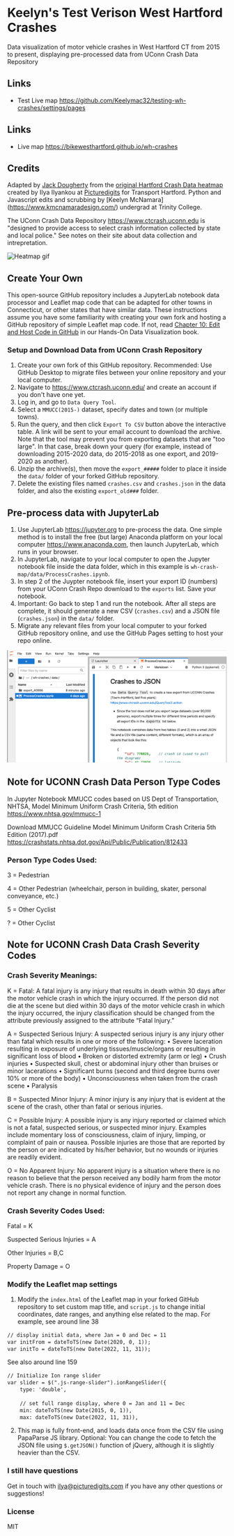 # Keelyn's Test Verison West Hartford Crashes

Data visualization of motor vehicle crashes in West Hartford CT from 2015 to present, displaying pre-processed data from UConn Crash Data Repository

## Links
- Test Live map https://github.com/Keelymac32/testing-wh-crashes/settings/pages

## Links
- Live map https://bikewesthartford.github.io/wh-crashes

## Credits
Adapted by [Jack Dougherty](https://jackdougherty.org) from the [original Hartford Crash Data heatmap](https://github.com/Picturedigits/hartford-crashes) created by Ilya Ilyankou at [Picturedigits](https://www.picturedigits.com) for Transport Hartford. Python and Javascript edits and scrubbing by [Keelyn McNamara] (https://www.kmcnamaradesign.com/) undergrad at Trinity College. 

The UConn Crash Data Repository <https://www.ctcrash.uconn.edu> is "designed to provide access to select crash information collected by state and local police." See notes on their site about data collection and intrepretation.

![Heatmap gif](./img/demo.gif)

## Create Your Own
This open-source GitHub repository includes a JupyterLab notebook data processor and Leaflet map code that can be adapted for other towns in Connecticut, or other states that have similar data. These instructions assume you have some familiarity with creating your own fork and hosting a GitHub repository of simple Leaflet map code. If not, read [Chapter 10: Edit and Host Code in GitHub](https://handsondataviz.org/github.html) in our Hands-On Data Visualization book.

### Setup and Download Data from UConn Crash Repository
1. Create your own fork of this GitHub repository. Recommended: Use GitHub Desktop to migrate files between your online repository and your local computer.
2. Navigate to https://www.ctcrash.uconn.edu/ and create an account if you don't have one yet.
3. Log in, and go to `Data Query Tool`.
4. Select a `MMUCC(2015-)` dataset, specify dates and town (or multiple towns).
5. Run the query, and then click `Export To CSV` button above the interactive table. A link will be sent to your email account to download the archive. Note that the tool may prevent you from exporting datasets that are "too large". In that case, break down your query (for example, instead of downloading 2015-2020 data, do 2015-2018 as one export, and 2019-2020 as another).
6. Unzip the archive(s), then move the `export_#####` folder to place it inside the `data/` folder of your forked GitHub repository.
7. Delete the existing files named `crashes.csv` and `crashes.json` in the data folder, and also the existing `export_old###` folder.

## Pre-process data with JupyterLab
1. Use JupyterLab <https://jupyter.org> to pre-process the data. One simple method is to install the free (but large) Anaconda platform on your local computer <https://www.anaconda.com>, then launch JupyterLab, which runs in your browser.
2. In JupyterLab, navigate to your local computer to open the Jupyter notebook file inside the data folder, which in this example is `wh-crash-map/data/ProcessCrashes.ipynb`.
3. In step 2 of the Juypter notebook file, insert your export ID (numbers) from your UConn Crash Repo download to the `exports` list. Save your notebook.
4. Important: Go back to step 1 and run the notebook. After all steps are complete, it should generate a new CSV (`crashes.csv`) and a JSON file (`crashes.json`) in the `data/` folder.
5. Migrate any relevant files from your local computer to your forked GitHub repository online, and use the GitHub Pages setting to host your repo online.

![JupyterLab screenshot](./img/jupyterlab-screenshot.png)

## Note for UCONN Crash Data Person Type Codes
In Jupyter Notebook MMUCC codes based on US Dept of Transportation, NHTSA, Model Minimum Uniform Crash Criteria, 5th edition
https://www.nhtsa.gov/mmucc-1

Download MMUCC Guideline Model Minimum Uniform Crash Criteria 5th Edition (2017).pdf
https://crashstats.nhtsa.dot.gov/Api/Public/Publication/812433

### Person Type Codes Used:

3 = Pedestrian

4 = Other Pedestrian (wheelchair, person in building, skater, personal conveyance, etc.)

5 =  Other Cyclist

? = Other Cyclist

## Note for UCONN Crash Data Crash Severity Codes

### Crash Severity Meanings:

K = Fatal: A fatal injury is any injury that results in death within 30 days after the motor vehicle crash in which the injury occurred. If the person did not die at the scene but died within 30 days of the motor vehicle crash in which the injury occurred, the injury classification should be changed from the attribute previously assigned to the attribute “Fatal Injury.”

A = Suspected Serious Injury: A suspected serious injury is any injury other than fatal which results in one or more of the following:
• Severe laceration resulting in exposure of underlying tissues/muscle/organs or
resulting in significant loss of blood
• Broken or distorted extremity (arm or leg)
• Crush injuries
• Suspected skull, chest or abdominal injury other than bruises or minor lacerations
• Significant burns (second and third degree burns over 10% or more of the body)
• Unconsciousness when taken from the crash scene
• Paralysis

B = Suspected Minor Injury: A minor injury is any injury that is evident at the scene of the crash, other than fatal or serious injuries.

C = Possible Injury: A possible injury is any injury reported or claimed which is not a fatal, suspected serious, or suspected minor injury. Examples include momentary loss of consciousness, claim of injury, limping, or complaint of pain or nausea. Possible injuries are those that are reported by the person or are indicated by his/her behavior, but no wounds or injuries are readily evident.

O = No Apparent Injury: No apparent injury is a situation where there is no reason to believe that the person received any bodily harm from the motor vehicle crash. There is no physical evidence of injury and the person does not report any change in normal function.

### Crash Severity Codes Used:

Fatal = K

Suspected Serious Injuries = A

Other Injuries = B,C

Property Damage = O 


### Modify the Leaflet map settings
1. Modify the `index.html` of the Leaflet map in your forked GitHub repository to set custom map title, and `script.js` to change initial coordinates, date ranges, and anything else related to the map. For example, see around line 38
```
// display initial data, where Jan = 0 and Dec = 11
var initFrom = dateToTS(new Date(2020, 0, 1));
var initTo = dateToTS(new Date(2022, 11, 31));
```
See also around line 159
```
// Initialize Ion range slider
var slider = $(".js-range-slider").ionRangeSlider({
    type: 'double',

    // set full range display, where 0 = Jan and 11 = Dec
    min: dateToTS(new Date(2015, 0, 1)),
    max: dateToTS(new Date(2022, 11, 31)),
```

2. This map is fully front-end, and loads data once from the CSV file using PapaParse JS library. Optional: You can change the code to fetch the JSON file using `$.getJSON()` function of jQuery, although it is slightly heavier than the CSV.

### I still have questions
Get in touch with ilya@picturedigits.com if you have any other questions or suggestions!

### License
MIT

